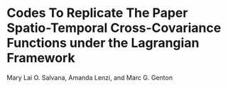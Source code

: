 # Codes To Replicate The Paper Spatio-Temporal Cross-Covariance Functions under the Lagrangian Framework
Mary Lai O. Salvana, Amanda Lenzi, and Marc G. Genton

